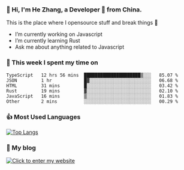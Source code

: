 ### 👋 Hi, I'm He Zhang, a Developer 🚀 from China.

This is the place where I opensource stuff and break things :rofl:

- I’m currently working on Javascript
- I’m currently learning Rust
- Ask me about anything related to Javascript

### 💪 This week I spent my time on 
<!--START_SECTION:waka-->

```text
TypeScript   12 hrs 56 mins  █████████████████████▒░░░   85.07 %
JSON         1 hr            █▓░░░░░░░░░░░░░░░░░░░░░░░   06.68 %
HTML         31 mins         █░░░░░░░░░░░░░░░░░░░░░░░░   03.42 %
Rust         19 mins         ▓░░░░░░░░░░░░░░░░░░░░░░░░   02.10 %
JavaScript   16 mins         ▒░░░░░░░░░░░░░░░░░░░░░░░░   01.83 %
Other        2 mins          ░░░░░░░░░░░░░░░░░░░░░░░░░   00.29 %
```

<!--END_SECTION:waka-->

### 👍 Most Used Languages
[![Top Langs](https://github-readme-stats.vercel.app/api/top-langs/?username=zhanghecool&layout=compact)](https://zhanghe.cool)

### 🌈 My blog 
[![Click to enter my website](https://cdn.jsdelivr.net/gh/zhanghecool/assets/images/gif/zhanghecools.gif)](https://zhanghe.cool)
